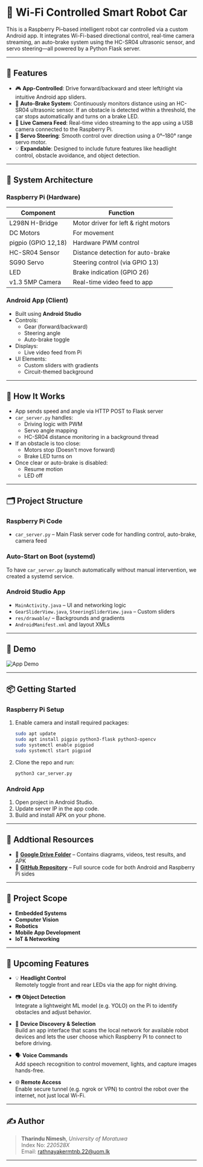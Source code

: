 # 🚗 Wi-Fi Controlled Smart Robot Car

This is a Raspberry Pi–based intelligent robot car controlled via a custom Android app. It integrates Wi-Fi-based directional control, real-time camera streaming, an auto-brake system using the HC-SR04 ultrasonic sensor, and servo steering—all powered by a Python Flask server.

---

## 🔧 Features

- 🎮 **App-Controlled**: Drive forward/backward and steer left/right via intuitive Android app sliders.
- 🧠 **Auto-Brake System**: Continuously monitors distance using an HC-SR04 ultrasonic sensor. If an obstacle is detected within a threshold, the car stops automatically and turns on a brake LED.
- 📸 **Live Camera Feed**: Real-time video streaming to the app using a USB camera connected to the Raspberry Pi.
- 🔄 **Servo Steering**: Smooth control over direction using a 0°–180° range servo motor.
- 💡 **Expandable**: Designed to include future features like headlight control, obstacle avoidance, and object detection.

---

## 🧱 System Architecture

### Raspberry Pi (Hardware)

| Component        | Function                             |
|------------------|--------------------------------------|
| L298N H-Bridge   | Motor driver for left & right motors |
| DC Motors        | For movement                         |
| pigpio (GPIO 12,18) | Hardware PWM control              |
| HC-SR04 Sensor   | Distance detection for auto-brake    |
| SG90 Servo       | Steering control (via GPIO 13)       |
| LED              | Brake indication (GPIO 26)           |
| v1.3 5MP Camera       | Real-time video feed to app          |

### Android App (Client)

- Built using **Android Studio**
- Controls:
  - Gear (forward/backward)
  - Steering angle
  - Auto-brake toggle
- Displays:
  - Live video feed from Pi
- UI Elements:
  - Custom sliders with gradients
  - Circuit-themed background

---

## 🚀 How It Works

- App sends speed and angle via HTTP POST to Flask server
- `car_server.py` handles:
  - Driving logic with PWM
  - Servo angle mapping
  - HC-SR04 distance monitoring in a background thread
- If an obstacle is too close:
  - Motors stop (Doesn't move forward)
  - Brake LED turns on
- Once clear or auto-brake is disabled:
  - Resume motion
  - LED off

---

## 🗂 Project Structure

### Raspberry Pi Code

- `car_server.py` – Main Flask server code for handling control, auto-brake, camera feed

### Auto-Start on Boot (systemd)

To have `car_server.py` launch automatically without manual intervention, we created a systemd service.

### Android Studio App

- `MainActivity.java` – UI and networking logic
- `GearSliderView.java`, `SteeringSliderView.java` – Custom sliders
- `res/drawable/` – Backgrounds and gradients
- `AndroidManifest.xml` and layout XMLs

---

## 📸 Demo

![App Demo](screenshots/demo.gif)


---

## 📦 Getting Started

### Raspberry Pi Setup

1. Enable camera and install required packages:

    ```bash
    sudo apt update
    sudo apt install pigpio python3-flask python3-opencv
    sudo systemctl enable pigpiod
    sudo systemctl start pigpiod
    ```

2. Clone the repo and run:

    ```bash
    python3 car_server.py
    ```

### Android App

1. Open project in Android Studio.
2. Update server IP in the app code.
3. Build and install APK on your phone.

---

## 📁 Addtional Resources

- 📂 **[Google Drive Folder](https://drive.google.com/drive/folders/1aB…XYZ)** – Contains diagrams, videos, test results, and APK  
- 🧠 **[GitHub Repository](https://github.com/TNRathnayake/RPi_project/)** – Full source code for both Android and Raspberry Pi sides


---

## 📌 Project Scope

- **Embedded Systems**
- **Computer Vision**
- **Robotics**
- **Mobile App Development**
- **IoT & Networking**

---

## 🔮 Upcoming Features

- 💡 **Headlight Control**  
  Remotely toggle front and rear LEDs via the app for night driving.

- 📷 **Object Detection**  
  Integrate a lightweight ML model (e.g. YOLO) on the Pi to identify obstacles and adjust behavior.
  
- 📲 **Device Discovery & Selection**  
  Build an app interface that scans the local network for available robot devices and lets the user choose which Raspberry Pi to connect to before driving.

- 🗣️ **Voice Commands**  
  Add speech recognition to control movement, lights, and capture images hands-free.

- 🌐 **Remote Access**  
  Enable secure tunnel (e.g. ngrok or VPN) to control the robot over the internet, not just local Wi-Fi.

---
## ✍️ Author

> **Tharindu Nimesh**, *University of Moratuwa*  
> Index No: *220528X*  
> Email: [rathnayakermtnb.22@uom.lk](mailto:nimeshrathnayake1000@gmail.com)

---


